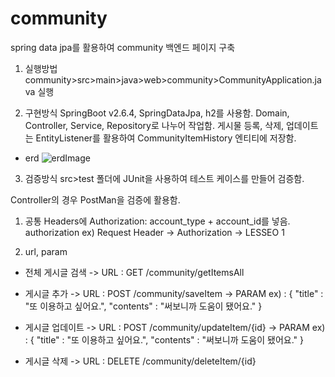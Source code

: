 # community
spring data jpa를 활용하여 community 백엔드 페이지 구축

1. 실행방법
community>src>main>java>web>community>CommunityApplication.java 실행

2. 구현방식
SpringBoot v2.6.4, SpringDataJpa, h2를 사용함.
Domain, Controller, Service, Repository로 나누어 작업함.
게시물 등록, 삭제, 업데이트는 EntityListener를 활용하여 CommunityItemHistory 엔티티에 저장함.

 * erd
![erdImage](https://user-images.githubusercontent.com/94272140/158561416-6bb602d7-8dec-4eb4-8c1e-e1abc26dfd71.png)

3. 검증방식
src>test 폴더에 JUnit을 사용하여 테스트 케이스를 만들어 검증함.

Controller의 경우 PostMan을 검증에 활용함.
1) 공통
 Headers에 Authorization: account_type + account_id를 넣음.
 authorization ex)
        Request Header -> Authorization -> LESSEO 1
        
2) url, param
 * 전체 게시글 검색
  -> URL : GET /community/getItemsAll 
 
 * 게시글 추가
  -> URL : POST /community/saveItem
  -> PARAM ex) :
         {
         "title" : "또 이용하고 싶어요.",
         "contents" : "써보니까 도움이 됐어요."
         }
 
 * 게시글 업데이트
  -> URL : POST /community/updateItem/{id}
  -> PARAM ex) :
         {
         "title" : "또 이용하고 싶어요.",
         "contents" : "써보니까 도움이 됐어요."
         }
         
 * 게시글 삭제
  -> URL : DELETE /community/deleteItem/{id}
